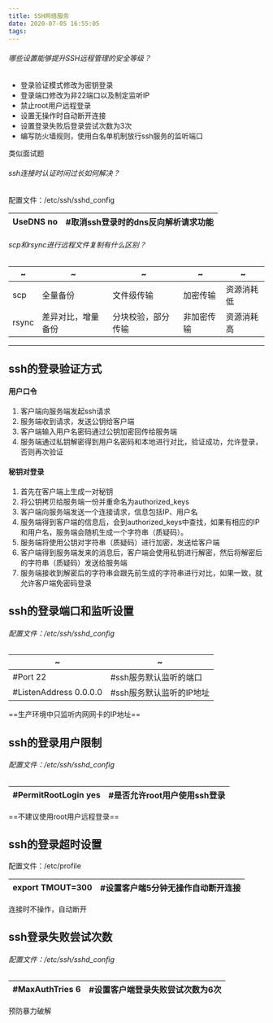 ```yaml
---
title: SSH网络服务
date: 2020-07-05 16:55:05
tags:
---
```

###### 哪些设置能够提升SSH远程管理的安全等级？

- 登录验证模式修改为密钥登录
- 登录端口修改为非22端口以及制定监听IP
- 禁止root用户远程登录
- 设置无操作时自动断开连接
- 设置登录失败后登录尝试次数为3次
- 编写防火墙规则，使用白名单机制放行ssh服务的监听端口
<!-- more -->
类似面试题
###### ssh连接时认证时间过长如何解决？

配置文件：/etc/ssh/sshd_config


UseDNS no | #取消ssh登录时的dns反向解析请求功能
---|---




###### scp和rsync进行远程文件复制有什么区别？

~ | ~ | ~ | ~ | ~ | 
---|---|---|---|---|
scp | 全量备份| 文件级传输 | 加密传输 | 资源消耗低
rsync | 差异对比，增量备份 | 分块校验，部分传输 | 非加密传输 | 资源消耗高

---


## ssh的登录验证方式

#### 用户口令

1. 客户端向服务端发起ssh请求
1. 服务端收到请求，发送公钥给客户端
1. 客户端输入用户名密码通过公钥加密回传给服务端
1. 服务端通过私钥解密得到用户名密码和本地进行对比，验证成功，允许登录，否则再次验证

#### 秘钥对登录

1. 首先在客户端上生成一对秘钥
1. 将公钥拷贝给服务端一份并重命名为authorized_keys
1. 客户端向服务端发送一个连接请求，信息包括IP、用户名
1. 服务端得到客户端的信息后，会到authorized_keys中查找，如果有相应的IP和用户名，服务端会随机生成一个字符串（质疑码）。
1. 服务端将使用公钥对字符串（质疑码）进行加密，发送给客户端
1. 客户端得到服务端发来的消息后，客户端会使用私钥进行解密，然后将解密后的字符串（质疑码）发送给服务端
1. 服务端接收到解密后的字符串会跟先前生成的字符串进行对比，如果一致，就允许客户端免密码登录


## ssh的登录端口和监听设置

###### 配置文件：/etc/ssh/sshd_config

~ | ~
---|---
 #Port 22| #ssh服务默认监听的端口
#ListenAddress 0.0.0.0 | #ssh服务默认监听的IP地址

==生产环境中只监听内网网卡的IP地址==

## ssh的登录用户限制

###### 配置文件：/etc/ssh/sshd_config

#PermitRootLogin yes | #是否允许root用户使用ssh登录
---|-

==不建议使用root用户远程登录==

## ssh的登录超时设置

配置文件：/etc/profile


export TMOUT=300 | #设置客户端5分钟无操作自动断开连接
---|---

连接时不操作，自动断开

## ssh登录失败尝试次数

###### 配置文件：/etc/ssh/sshd_config

#MaxAuthTries 6 | #设置客户端登录失败尝试次数为6次
---|---

预防暴力破解
